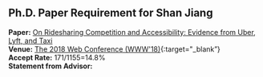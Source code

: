 ## Ph.D. Paper Requirement for Shan Jiang

**Paper:** [On Ridesharing Competition and Accessibility: Evidence from Uber, Lyft, and Taxi](http://shanjiang.me/publications/www18_paper.pdf}{:target="_blank”)  
**Venue:** [The 2018 Web Conference (WWW'18)](https://www2018.thewebconf.org/){:target="_blank”}  
**Accept Rate:** 171/1155=14.8%  
**Statement from Advisor:**
